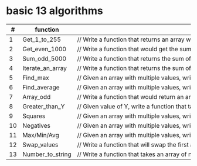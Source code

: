# basic 13 algorithms

| #  | function         | description                                                                                                                                                                                     |
|----|------------------|-------------------------------------------------------------------------------------------------------------------------------------------------------------------------------------------------------------------------------------------------------------------|
| 1  | Get_1_to_255     | // Write a function that returns an array with all the numbers from 1 to 255.                                                                                                                                                                                     |
| 2  | Get_even_1000    | // Write a function that would get the sum of all the even numbers from 1 to 1000. You may use a modulus operator for this exercise.                                                                                                                              |
| 3  | Sum_odd_5000     | // Write a function that returns the sum of all the odd numbers from 1 to 5000. (e.g. 1+3+5+...+4997+4999)                                                                                                                                                        |
| 4  | Iterate_an_array | // Write a function that returns the sum of all the values within an array. (e.g. [1,2,5] returns 8, [-5,2,5,12] returns 14)                                                                                                                                      |
| 5  | Find_max         | // Given an array with multiple values, write a function that returns the maximum number in the array. (e.g. for [-3,3,5,7] max is 7)                                                                                                                             |
| 6  | Find_average     | // Given an array with multiple values, write a function that returns the average of the values in the array. (e.g. for [1,3,5,7,20] average is 7.2)                                                                                                              |
| 7  | Array_odd        | // Write a function that would return an array of all the odd numbers between 1 to 50. (ex. [1,3,5, .... , 47,49]). Hint: Use 'push' method.                                                                                                                      |
| 8  | Greater_than_Y   | // Given value of Y, write a function that takes an array and returns the number of values that are greater than Y. For example if arr = [1, 3, 5, 7] and Y = 3, your function will return 2. (There are two values in the array greater than 3, which are 5, 7). |
| 9  | Squares          | // Given an array with multiple values, write a function that replaces each value in the array with the product of the original value multiplied by itself. (e.g. [1,5,10,-2] will become [1,25,100,4])                                                           |
| 10 | Negatives        | // Given an array with multiple values, write a function that replaces any negative numbers within the array with the value of 0. When the program is done the array should contain no negative values. (e.g. [1,5,10,-2] will become [1,5,10,0])                 |
| 11 | Max/Min/Avg      | // Given an array with multiple values, write a function that returns a new array that only contains the maximum, minimum, and average values of the original array. (e.g. [1,5,10,-2] will return [10,-2,3.5])                                                   |
| 12 | Swap_values      | // Write a function that will swap the first and last values of any given array. The default minimum length of the array is 2. (e.g. [1,5,10,-2] will become [-2,5,10,1]).                                                                                        |
| 13 | Number_to_string | // Write a function that takes an array of numbers and replaces any negative values within the array with the string 'Dojo'. For example if array = [-1,-3,2], your function will return ['Dojo','Dojo',2].                                                       |